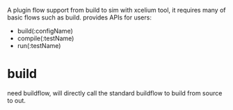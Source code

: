 A plugin flow support from build to sim with xcelium tool, it requires many of basic flows such as build.
provides APIs for users:
- build(:configName)
- compile(:testName)
- run(:testName)

# build
need buildflow, will directly call the standard buildflow to build from source to out.
